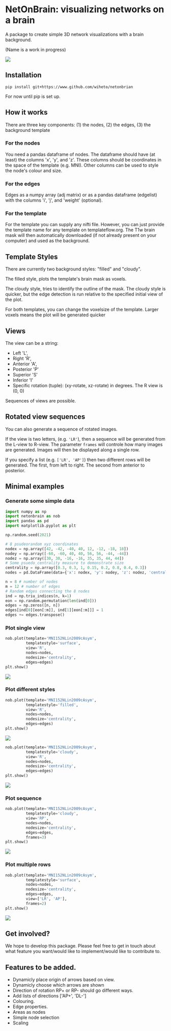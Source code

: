 # NetOnBrain: visualizing networks on a brain

A package to create simple 3D network visualizations with a brain background.

(Name is a work in progress)

![](examples/figures/seq1.png)

## Installation

`pip install git+https://www.github.com/wiheto/netonbrian`

For now until pip is set up.

## How it works

There are three key components: (1) the nodes, (2) the edges, (3) the background template

### For the nodes

You need a pandas dataframe of nodes. The dataframe should have (at least) the columns 'x', 'y', and 'z'.
These columns should be coordinates in the space of the template (e.g. MNI).
Other columns can be used to style the node's colour and size.

### For the edges

Edges as a numpy array (adj matrix) or as a pandas dataframe (edgelist) with the columns 'i', 'j', and 'weight' (optional).

### For the template

For the template you can supply any nifti file.
However, you can just provide the template name for any template on templateflow.org.
The T1w brain mask will then automatically downloaded (if not already present on your computer) and used as the background.

## Template Styles

There are currently two background styles: "filled" and "cloudy".

The filled style, plots the template's brain mask as voxels.

The cloudy style, tries to identify the outline of the mask.
The cloudy style is quicker, but the edge detection is run relative to the specified initial view of the plot.

For both templates, you can change the voxelsize of the template. Larger voxels means the plot will be generated quicker

## Views

The view can be a string:

- Left 'L',
- Right 'R',
- Anterior 'A',
- Posterior 'P'
- Superior 'S'
- Inferior 'I'
- Specific rotation (tuple): (xy-rotate, xz-rotate) in degrees. The R view is (0, 0)

Sequences of views are possible.

## Rotated view sequences

You can also generate a sequence of rotated images.

If the view is two letters, (e.g. `'LR'`), then a sequence will be generated from the L-view to R-view.
The parameter `frames` will controle how many images are generated.
Images will then be displayed along a single row.

If you specify a list (e.g. `['LR', 'AP']`) then two different rows will be generated.
The first, from left to right. The second from anterior to posterior. 

## Minimal examples

### Generate some simple data

```python
import numpy as np
import netonbrain as nob
import pandas as pd
import matplotlib.pyplot as plt

np.random.seed(2021)

# 8 psudeorandom xyz coordinates
nodex = np.array([42, -42, -40, 40, 12, -12, -18, 18])
nodey = np.array([-60, -60, 40, 40, 56, 56, -44, -44])
nodez = np.array([30, 30, -16, -16, 35, 35, 44, 44])
# Some psuedo_centrality measure to demonstrate size
centrality = np.array([0.3, 0.3, 1, 0.15, 0.2, 0.8, 0.4, 0.3])
nodes = pd.DataFrame(data={'x': nodex, 'y': nodey, 'z': nodez, 'centrality': centrality})

n = 8 # number of nodes
m = 12 # number of edges
# Random edges connecting the 8 nodes
ind = np.triu_indices(n, k=1)
eon = np.random.permutation(len(ind[0])) 
edges = np.zeros([n, n])
edges[ind[0][eon[:m]], ind[1][eon[:m]]] = 1
edges += edges.transpose()
```

### Plot single view

```python
nob.plot(template='MNI152NLin2009cAsym',
         templatestyle='surface',
         view='R', 
         nodes=nodes,
         nodesize='centrality',
         edges=edges)
plt.show()
```
![](./examples/figures/singleview.png)

### Plot different styles

```python
nob.plot(template='MNI152NLin2009cAsym',
         templatestyle='filled',
         view='R', 
         nodes=nodes,
         nodesize='centrality',
         edges=edges)
plt.show()
```
![](./examples/figures/styles1.png)

```python
nob.plot(template='MNI152NLin2009cAsym',
         templatestyle='cloudy',
         view='R', 
         nodes=nodes,
         nodesize='centrality',
         edges=edges)
plt.show()
```
![](./examples/figures/styles2.png)

### Plot sequence

```python
nob.plot(template='MNI152NLin2009cAsym',
         templatestyle='cloudy',
         view='RP', 
         nodes=nodes, 
         nodesize='centrality',
         edges=edges, 
         frames=3)
plt.show()
```
![](./examples/figures/seq2.png)

### Plot multiple rows

```python
nob.plot(template='MNI152NLin2009cAsym',
         templatestyle='surface',
         nodes=nodes,
         nodesize='centrality',
         edges=edges,
         view=['LR', 'AP'],
         frames=2)
plt.show()
```
![](./examples/figures/rows1.png)


## Get involved? 

We hope to develop this package.
Please feel free to get in touch about what feature you want/would like to implement/would like to contribute to.

## Features to be added. 

- Dynamicly place origin of arrows based on view.
- Dynamicly choose which arrows are shown 
- Direction of rotation RP+ or RP- should go different ways.
- Add lists of directions ['AP+', 'DL-']
- Colouring.
- Edge properties.
- Areas as nodes
- Simple node selection
- Scaling
